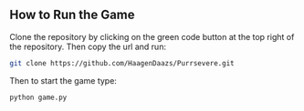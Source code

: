 ## How to Run the Game

Clone the repository by clicking on the green code button at the top right of the repository. Then copy the url and run:

```bash
git clone https://github.com/HaagenDaazs/Purrsevere.git
```

Then to start the game type:

```bash
python game.py
```